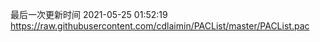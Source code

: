 最后一次更新时间 2021-05-25 01:52:19
https://raw.githubusercontent.com/cdlaimin/PACList/master/PACList.pac

